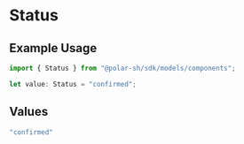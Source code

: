 # Status

## Example Usage

```typescript
import { Status } from "@polar-sh/sdk/models/components";

let value: Status = "confirmed";
```

## Values

```typescript
"confirmed"
```